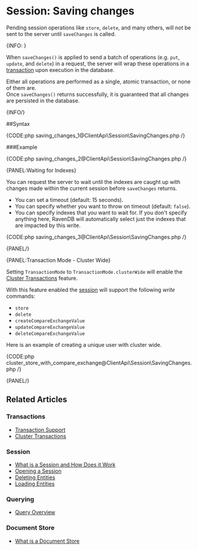 # Session: Saving changes

Pending session operations like `store`, `delete`, and many others, will not be sent to the server until `saveChanges` is called.

{INFO: }

When `saveChanges()` is applied to send a batch of operations (e.g. `put`, `update`, and `delete`) 
in a request, the server will wrap these operations in a [transaction](../../client-api/faq/transaction-support) 
upon execution in the database.  

Either all operations are performed as a single, atomic transaction, or none of them are.  
Once `saveChanges()` returns successfully, it is guaranteed that all changes are persisted in the database.  

{INFO/}

##Syntax

{CODE:php saving_changes_1@ClientApi\Session\SavingChanges.php /}

###Example

{CODE:php saving_changes_2@ClientApi\Session\SavingChanges.php /}

{PANEL:Waiting for Indexes}

You can request the server to wait until the indexes are caught up with changes made within 
the current session before `saveChanges` returns.

* You can set a timeout (default: 15 seconds).
* You can specify whether you want to throw on timeout (default: `false`).
* You can specify indexes that you want to wait for. If you don't specify anything here, RavenDB will automatically select just the indexes that are impacted 
by this write.

{CODE:php saving_changes_3@ClientApi\Session\SavingChanges.php /}

{PANEL/}

{PANEL:Transaction Mode - Cluster Wide}

Setting `TransactionMode` to `TransactionMode.clusterWide` will enable the [Cluster Transactions](../../server/clustering/cluster-transactions) feature.

With this feature enabled the [session](../../client-api/session/what-is-a-session-and-how-does-it-work) will support the following _write_ commands:

- `store`
- `delete`
- `createCompareExchangeValue`
- `updateCompareExchangeValue`
- `deleteCompareExchangeValue`

Here is an example of creating a unique user with cluster wide.

{CODE:php cluster_store_with_compare_exchange@ClientApi\Session\SavingChanges.php /}

{PANEL/}

## Related Articles

### Transactions

- [Transaction Support](../../client-api/faq/transaction-support)
- [Cluster Transactions](../../server/clustering/cluster-transactions)

### Session

- [What is a Session and How Does it Work](../../client-api/session/what-is-a-session-and-how-does-it-work) 
- [Opening a Session](../../client-api/session/opening-a-session)
- [Deleting Entities](../../client-api/session/deleting-entities)
- [Loading Entities](../../client-api/session/loading-entities)

### Querying

- [Query Overview](../../client-api/session/querying/how-to-query)

### Document Store

- [What is a Document Store](../../client-api/what-is-a-document-store)
